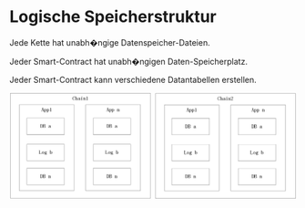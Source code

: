 # Logische Speicherstruktur

Jede Kette hat unabh�ngige Datenspeicher-Dateien.

Jeder Smart-Contract hat unabh�ngigen Daten-Speicherplatz.

Jeder Smart-Contract kann verschiedene Datantabellen erstellen.

![daten](data.png)
